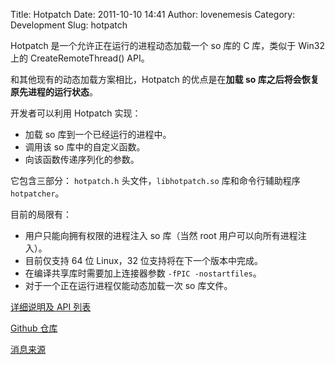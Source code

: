 Title: Hotpatch
Date: 2011-10-10 14:41
Author: lovenemesis
Category: Development
Slug: hotpatch

Hotpatch 是一个允许正在运行的进程动态加载一个 so 库的 C 库，类似于 Win32
上的 CreateRemoteThread() API。

和其他现有的动态加载方案相比，Hotpatch 的优点是在**加载 so
库之后将会恢复原先进程的运行状态**。

开发者可以利用 Hotpatch 实现：

-   加载 so 库到一个已经运行的进程中。
-   调用该 so 库中的自定义函数。
-   向该函数传递序列化的参数。

它包含三部分： `hotpatch.h` 头文件，`libhotpatch.so` 库和命令行辅助程序
`hotpatcher`。

目前的局限有：

-   用户只能向拥有权限的进程注入 so 库（当然 root
    用户可以向所有进程注入）。
-   目前仅支持 64 位 Linux，32 位支持将在下一个版本中完成。
-   在编译共享库时需要加上连接器参数 `-fPIC -nostartfiles`。
-   对于一个正在运行进程仅能动态加载一次 so 库文件。

[详细说明及 API 列表](https://github.com/vikasnkumar/hotpatch#readme)

[Github 仓库](https://github.com/vikasnkumar/hotpatch)

[消息来源](http://identi.ca/notice/84509249)
